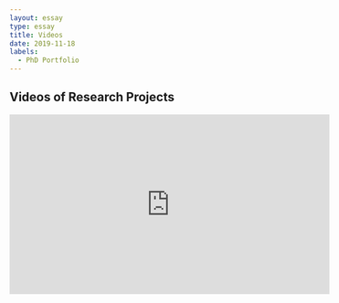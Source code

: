 ```yaml
---
layout: essay  
type: essay  
title: Videos  
date: 2019-11-18  
labels:
  - PhD Portfolio
---
```


## Videos of Research Projects

<iframe width="560" height="315" src="https://www.youtube.com/embed/E2YZo5L5Lwc" frameborder="0" allow="accelerometer; autoplay; encrypted-media; gyroscope; picture-in-picture" allowfullscreen></iframe>
